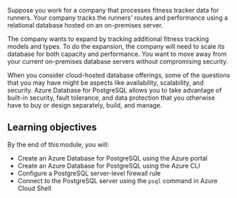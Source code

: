 Suppose you work for a company that processes fitness tracker data for runners. Your company tracks the runners' routes and performance using a relational database hosted on an on-premises server.

The company wants to expand by tracking additional fitness tracking models and types. To do the expansion, the company will need to scale its database for both capacity and performance. You want to move away from your current on-premises database servers without compromising security.

When you consider cloud-hosted database offerings, some of the questions that you may have might be aspects like availability, scalability, and security. Azure Database for PostgreSQL allows you to take advantage of built-in security, fault tolerance, and data protection that you otherwise have to buy or design separately, build, and manage.

## Learning objectives

By the end of this module, you will:

- Create an Azure Database for PostgreSQL using the Azure portal
- Create an Azure Database for PostgreSQL using the Azure CLI
- Configure a PostgreSQL server-level firewall rule
- Connect to the PostgreSQL server using the `psql` command in Azure Cloud Shell
